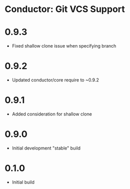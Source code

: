 Conductor: Git VCS Support
===============================================

# 0.9.3
- Fixed shallow clone issue when specifying branch

# 0.9.2
- Updated conductor/core require to ~0.9.2

# 0.9.1
- Added consideration for shallow clone

# 0.9.0
- Initial development "stable" build

# 0.1.0
- Initial build
